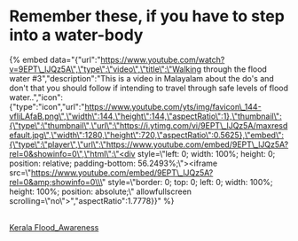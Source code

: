 # Remember these, if you have to step into a water-body

{% embed data="{\"url\":\"https://www.youtube.com/watch?v=9EPT\_lJQz5A\",\"type\":\"video\",\"title\":\"Walking through the flood water \#3\",\"description\":\"This is a video in Malayalam about the do\'s and don\'t that you should follow if intending to travel through safe levels of flood water..\",\"icon\":{\"type\":\"icon\",\"url\":\"https://www.youtube.com/yts/img/favicon\_144-vfliLAfaB.png\",\"width\":144,\"height\":144,\"aspectRatio\":1},\"thumbnail\":{\"type\":\"thumbnail\",\"url\":\"https://i.ytimg.com/vi/9EPT\_lJQz5A/maxresdefault.jpg\",\"width\":1280,\"height\":720,\"aspectRatio\":0.5625},\"embed\":{\"type\":\"player\",\"url\":\"https://www.youtube.com/embed/9EPT\_lJQz5A?rel=0&showinfo=0\",\"html\":\"<div style=\\\"left: 0; width: 100%; height: 0; position: relative; padding-bottom: 56.2493%;\\\"><iframe src=\\\"https://www.youtube.com/embed/9EPT\_lJQz5A?rel=0&amp;showinfo=0\\\" style=\\\"border: 0; top: 0; left: 0; width: 100%; height: 100%; position: absolute;\\\" allowfullscreen scrolling=\\\"no\\\"></iframe></div>\",\"aspectRatio\":1.7778}}" %}

[  
Kerala Flood\_Awareness](https://www.youtube.com/channel/UCTRQxF0ZqselrQoVaKb1Naw)

